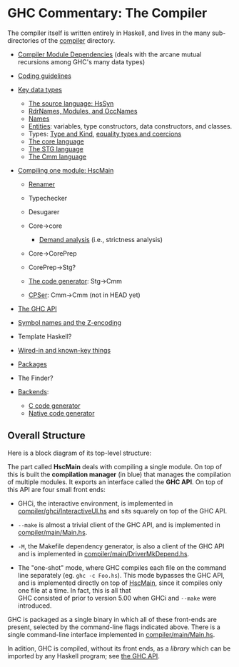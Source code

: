 # GHC Commentary: The Compiler


The compiler itself is written entirely in Haskell, and lives in the many sub-directories of the [compiler](/trac/ghc/browser/ghc/compiler) directory.  

- [Compiler Module Dependencies](module-dependencies) (deals with the arcane mutual recursions among GHC's many data types)
- [Coding guidelines](commentary/coding-style)

- [Key data types](commentary/compiler/key-data-types)

  - [The source language: HsSyn](commentary/compiler/hs-syn-type)
  - [RdrNames, Modules, and OccNames](commentary/compiler/rdr-name-type)
  - [Names](commentary/compiler/name-type)
  - [Entities](commentary/compiler/entity-types): variables, type constructors, data constructors, and classes.
  - Types: [Type and Kind](commentary/compiler/type-type), [equality types and coercions](commentary/compiler/fc)
  - [The core language](commentary/compiler/core-syn-type)
  - [The STG language](commentary/compiler/stg-syn-type)
  - [The Cmm language](commentary/compiler/cmm-type)
- [Compiling one module: HscMain](commentary/compiler/hsc-main)

  - [Renamer](commentary/compiler/renamer)
  - Typechecker
  - Desugarer
  - Core-\>core

    - [Demand analysis](commentary/compiler/strictness-analysis) (i.e., strictness analysis)
  - Core-\>CorePrep
  - CorePrep-\>Stg?
  - [The code generator](commentary/compiler/code-gen): Stg-\>Cmm
  - [CPSer](commentary/compiler/cps): Cmm-\>Cmm (not in HEAD yet)

- [The GHC API](commentary/compiler/api)
- [Symbol names and the Z-encoding](commentary/compiler/symbol-names)
- Template Haskell?
- [Wired-in and known-key things](commentary/compiler/wired-in)
- [Packages](commentary/compiler/packages)
- The Finder?
- [Backends](commentary/compiler/backends):

  - [C code generator](commentary/compiler/backends/ppr-c)
  - [Native code generator](commentary/compiler/backends/ncg)

## Overall Structure


Here is a block diagram of its top-level structure:

[](/trac/ghc/attachment/wiki/Commentary/Compiler/ghc-top.png)


The part called **HscMain** deals with compiling a single module.  On top of this is built the **compilation manager** (in blue) that manages the compilation of multiple modules.  It exports an interface called the **GHC API**.  On top of this API are four small front ends:

- GHCi, the interactive environment, is implemented in [compiler/ghci/InteractiveUI.hs](/trac/ghc/browser/ghc/compiler/ghci/InteractiveUI.hs) and sits squarely on top of the GHC
  API.

- `--make` is almost a trivial client of the GHC API, and is implemented in [compiler/main/Main.hs](/trac/ghc/browser/ghc/compiler/main/Main.hs). 

- `-M`, the Makefile dependency generator, is also a client of the GHC API and is implemented in
  [compiler/main/DriverMkDepend.hs](/trac/ghc/browser/ghc/compiler/main/DriverMkDepend.hs). 

- The "one-shot" mode, where GHC compiles each file on the command line separately (eg. `ghc -c Foo.hs`). This mode bypasses the GHC API, and is implemented
  directly on top of [HscMain](commentary/compiler/hsc-main), since it compiles only one file at a time. In fact, this is all that   
  GHC consisted of prior to version 5.00 when GHCi and `--make` were introduced.


GHC is packaged as a single binary in which all of these front-ends are present, selected by the command-line flags indicated above.  There is a single command-line interface implemented in [compiler/main/Main.hs](/trac/ghc/browser/ghc/compiler/main/Main.hs).


In adition, GHC is compiled, without its front ends, as a *library* which can be imported by any Haskell program; see [the GHC API](commentary/compiler/api).
